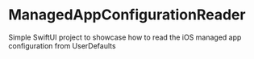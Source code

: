 # ManagedAppConfigurationReader
Simple SwiftUI project to showcase how to read the iOS managed app configuration from UserDefaults
